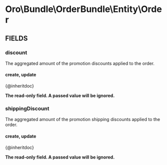 # Oro\Bundle\OrderBundle\Entity\Order

## FIELDS

### discount

The aggregated amount of the promotion discounts applied to the order.

#### create, update

{@inheritdoc}

**The read-only field. A passed value will be ignored.**

### shippingDiscount

The aggregated amount of the promotion shipping discounts applied to the order.

#### create, update

{@inheritdoc}

**The read-only field. A passed value will be ignored.**

